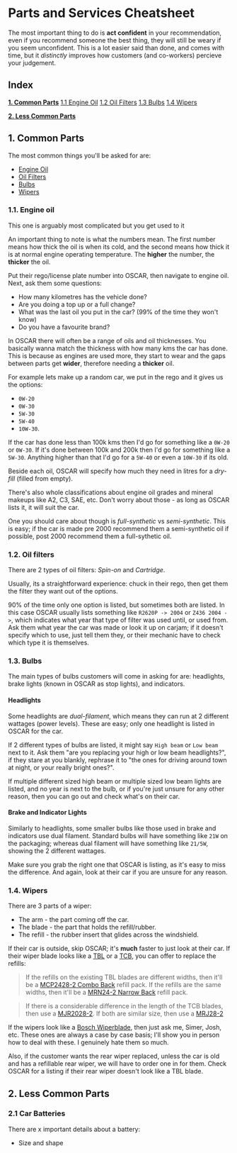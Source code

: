 # Parts and Services Cheatsheet
The most important thing to do is **act confident** in your recommendation, even if you recommend someone the best thing, they will still be weary if you seem unconfident. This is a lot easier said than done, and comes with time, but it *distinctly* improves how customers (and co-workers) percieve your judgement.

## Index
[**1. Common Parts**](#1-common-parts)
[1.1 Engine Oil](#11-engine-oil)
[1.2 Oil Filters](#12-oil-filters)
[1.3 Bulbs](#13-bulbs)
[1.4 Wipers](#14-wipers)

[**2. Less Common Parts**](#2-less-common-parts)

## 1. Common Parts
The most common things you'll be asked for are:
- [Engine Oil](#11-engine-oil)
- [Oil Filters](#12-oil-filters)
- [Bulbs](#13-bulbs)
- [Wipers](#14-wipers)

### 1.1. Engine oil 
This one is arguably most complicated but you get used to it

An important thing to note is what the numbers mean. The first number means how thick the oil is when its cold, and the second means how thick it is at normal engine operating temperature. The **higher** the number, the **thicker** the oil.

Put their rego/license plate number into OSCAR, then navigate to engine oil. Next, ask them some questions:
- How many kilometres has the vehicle done?
- Are you doing a top up or a full change?
- What was the last oil you put in the car? (99% of the time they won't know)
- Do you have a favourite brand?

In OSCAR there will often be a range of oils and oil thicknesses. You basically wanna match the thickness with how many kms the car has done. This is because as engines are used more, they start to wear and the gaps between parts get **wider**, therefore needing a **thicker** oil.

For example lets make up a random car, we put in the rego and it gives us the options: 
- `0W-20`
- `0W-30`
- `5W-30`
- `5W-40`
- `10W-30`.

If the car has done less than 100k kms then I'd go for something like a `0W-20` or `0W-30`. If it's done between 100k and 200k then I'd go for something like a `5W-30`. Anything higher than that I'd go for a `5W-40` or even a `10W-30` if its old.

Beside each oil, OSCAR will specify how much they need in litres for a *dry-fill* (filled from empty).

There's also whole classifications about engine oil grades and mineral makeups like A2, C3, SAE, etc. Don't worry about those - as long as OSCAR lists it, it will suit the car. 

One you should care about though is *full-synthetic* vs *semi-synthetic*. This is easy; if the car is made pre 2000 recommend them a semi-synthetic oil if possible, post 2000 recommend them a full-sythetic oil.

### 1.2. Oil filters
There are 2 types of oil filters: *Spin-on* and *Cartridge*. 

Usually, its a straightforward experience: chuck in their rego, then get them the filter they want out of the options.

90% of the time only one option is listed, but sometimes both are listed. In this case OSCAR usually lists something like `R2620P -> 2004` or `Z436 2004 ->`, which indicates what year that type of filter was used until, or used from. Ask them what year the car was made or look it up on carjam; if it doesn't specify which to use, just tell them they, or their mechanic have to check which type it is themselves.

### 1.3. Bulbs
The main types of bulbs customers will come in asking for are: headlights, brake lights (known in OSCAR as stop lights), and indicators.

#### Headlights
Some headlights are *dual-filament*, which means they can run at 2 different wattages (power levels). These are easy; only one headlight is listed in OSCAR for the car.

If 2 different types of bulbs are listed, it might say `High beam` or `Low beam` next to it. Ask them "are you replacing your high or low beam headlights?", if they stare at you blankly, rephrase it to "the ones for driving around town at night, or your really bright ones?".

If multiple different sized high beam or multiple sized low beam lights are listed, and no year is next to the bulb, or if you're just unsure for any other reason, then you can go out and check what's on their car.

#### Brake and Indicator Lights
Similarly to headlights, some smaller bulbs like those used in brake and indicators use dual filament. Standard bulbs will have something like `21W` on the packaging; whereas dual filament will have something like `21/5W`, showing the 2 different wattages. 

Make sure you grab the right one that OSCAR is listing, as it's easy to miss the difference. And again, look at their car if you are unsure for any reason.

### 1.4. Wipers
There are 3 parts of a wiper:
- The arm - the part coming off the car.
- The blade - the part that holds the refill/rubber.
- The refill - the rubber insert that glides across the windshield.

If their car is outside, skip OSCAR; it's **much** faster to just look at their car. If their wiper blade looks like a [TBL](https://www.supercheapauto.co.nz/p/tridon-tridon-wiper-blade-560mm-22-single---tbl22/213395.html) or a [TCB](https://www.supercheapauto.co.nz/p/tridon-tridon-curveblade-wiper-550mm-22-single---tcb22/343383.html#q=tcb&lang=en_NZ&start=2), you can offer to replace the refills: 

> If the refills on the existing TBL blades are different widths, then it'll be a [MCP2428-2 Combo Back](https://www.supercheapauto.co.nz/p/tridon-tridon-wiper-refills---metal-rail-combo-back-suits-6.5mm-and-7.5mm-mcp2428-2/213382.html#q=wiper%2Brefil&lang=en_NZ&start=5) refill pack. If the refills are the same widths, then it'll be a [MRN24-2 Narrow Back](https://www.supercheapauto.co.nz/p/tridon-tridon-wiper-refills---metal-rail-narrow-back-suits-6.5mm-mrn24-2/213378.html#q=wiper%2Brefil&lang=en_NZ&start=2) refill pack.

> If there is a considerable difference in the length of the TCB blades, then use a [MJR2028-2](https://www.supercheapauto.co.nz/p/tridon-tridon-wiper-refills---metal-rail-wide-back-suits-8.5mm-mrj2028-2/213383.html). If both are similar size, then use a [MRJ28-2](https://www.supercheapauto.co.nz/p/tridon-tridon-wiper-refills---rubber-8.5mm-28-2-pack---mrj28-2/602541.html)

If the wipers look like a [Bosch Wiperblade](https://www.supercheapauto.co.nz/p/bosch-bosch-aerotwin-wiper-blade-600mm-24-single---ap600u/562315.html#q=bosch%2Bwipers&lang=en_NZ&start=3), then just ask me, Simer, Josh, etc. These ones are always a case by case basis; I'll show you in person how to deal with these. I genuinely hate them so much.

Also, if the customer wants the rear wiper replaced, unless the car is old and has a refillable rear wiper, we will have to order one in for them. Check OSCAR for a listing if their rear wiper doesn't look like a TBL blade.

## 2. Less Common Parts

### 2.1 Car Batteries

There are x important details about a battery:
- Size and shape
